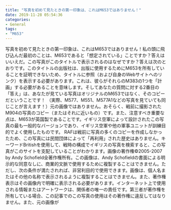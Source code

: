 ```yaml
---
title: "写真を初めて見たときの第一印象は、これはM653ではありません！"
date: 2019-11-28 05:54:36
categories:
- General
tags:
- "M653"
---
```


写真を初めて見たときの第一印象は、これはM653ではありません！私の頭に飛び込んだ最初のことは、M653であると「想定されている」ことですか？答えはいいえだ。この写真がこのタイトルで表示されるのはなぜですか？答えは次のとおりです。このタイトルの出版社は、出版に使用するためにM653を所有していることを証明できないため、タイトルに参照（および自身のWebサイトへのリンク）を表示する必要があります。これは、彼らがそれらのM383の1つを「計画」する必要があることを意味します。そしてあなたの質問に対する2番目の「答え」は、あなたが見ている写真はオリジナルのM653ではなく、そのコピーだということです！ （実際、M577、M551、M577A1などの写真を見ていても同じことが言えます！）元の画像ではありません。おそらく、戦前に撮影されたM904の写真のコピー（またはそれに近いもの）です。また、注意すべき重要な点は、M653が英国製であることです。イギリス空軍によって設計されたこの写真の最も一般的なバージョンであり、イギリス空軍や他の軍事ユニットが訓練目的でよく使用したものです。 RAFは戦前に写真の多くのコピーを作成しなかったため、この写真には民間団体によって「再利用」された歴史はありません。キーワードBritishを使用して、戦時の構成でイギリスの写真を検索すると、この写真がこのサイトを支配していることがわかります。画像の著作権©2005-2007 by Andy Schofield全著作権所有。この画像は、Andy Schofieldの書面による明示的な同意なしに、商業的文脈で使用するために複製することはできません。ただし、次の条件が満たされれば、非営利目的で使用できます。画像は、個人名またはその他の名称で表示されるように複製することはできません。また、著作権表示はその画像内で明確に表示される必要があります。インターネット上で使用される情報またはアートワークは、関係者の唯一の責任です。第三者が著作権を所有している場合、この記事でのこの写真の使用はその著作権に違反してはなりません。また、元の画像が
